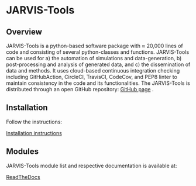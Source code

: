 # JARVIS-Tools

## Overview

JARVIS-Tools is a python-based software package with ≈ 20,000 lines of code and consisting of several 
python-classes and functions. JARVIS-Tools can be used for a) the automation of simulations and 
data-generation, b) post-processing and analysis of generated data, and c) the dissemination of 
data and methods. 
It uses cloud-based continuous integration checking including 
GitHubAction, CircleCI, TravisCI, CodeCov, and PEP8 linter to maintain consistency in the code and 
its functionalities. The JARVIS-Tools is distributed through an open GitHub repository: [GitHub page](https://github.com/usnistgov/jarvis) .

## Installation

Follow the instructions:

[Installation instructions](https://github.com/usnistgov/jarvis/blob/master/Installation.rst)


## Modules
JARVIS-Tools module list and respective documentation is available at:

[ReadTheDocs](https://jarvis-tools.readthedocs.io/en/latest/py-modindex.html)
